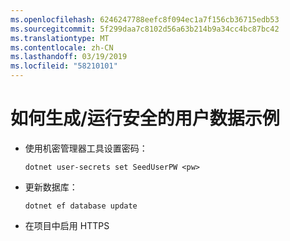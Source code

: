 ```yaml
---
ms.openlocfilehash: 6246247788eefc8f094ec1a7f156cb36715edb53
ms.sourcegitcommit: 5f299daa7c8102d56a63b214b9a34cc4bc87bc42
ms.translationtype: MT
ms.contentlocale: zh-CN
ms.lasthandoff: 03/19/2019
ms.locfileid: "58210101"
---
```

# <a name="how-to-buildrun-secure-user-data-sample"></a>如何生成/运行安全的用户数据示例

* 使用机密管理器工具设置密码：

  `dotnet user-secrets set SeedUserPW <pw>`

* 更新数据库：

  `dotnet ef database update`

* 在项目中启用 HTTPS
